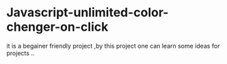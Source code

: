 # Javascript-unlimited-color-chenger-on-click
it is a begainer friendly project ,by this project one can learn some ideas for projects ..
